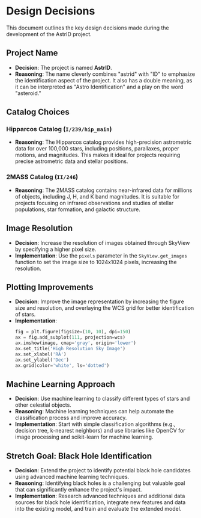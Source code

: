 # Design Decisions

This document outlines the key design decisions made during the development of the AstrID project.

## Project Name

- **Decision**: The project is named **AstrID**.
- **Reasoning**: The name cleverly combines "astrid" with "ID" to emphasize the identification aspect of the project. It also has a double meaning, as it can be interpreted as "Astro Identification" and a play on the word "asteroid."

## Catalog Choices

### Hipparcos Catalog (`I/239/hip_main`)

- **Reasoning**: The Hipparcos catalog provides high-precision astrometric data for over 100,000 stars, including positions, parallaxes, proper motions, and magnitudes. This makes it ideal for projects requiring precise astrometric data and stellar positions.

### 2MASS Catalog (`II/246`)

- **Reasoning**: The 2MASS catalog contains near-infrared data for millions of objects, including J, H, and K band magnitudes. It is suitable for projects focusing on infrared observations and studies of stellar populations, star formation, and galactic structure.

## Image Resolution

- **Decision**: Increase the resolution of images obtained through SkyView by specifying a higher pixel size.
- **Implementation**: Use the `pixels` parameter in the `SkyView.get_images` function to set the image size to 1024x1024 pixels, increasing the resolution.

## Plotting Improvements

- **Decision**: Improve the image representation by increasing the figure size and resolution, and overlaying the WCS grid for better identification of stars.
- **Implementation**:
  ```python
  fig = plt.figure(figsize=(10, 10), dpi=150)
  ax = fig.add_subplot(111, projection=wcs)
  ax.imshow(image, cmap='gray', origin='lower')
  ax.set_title('High Resolution Sky Image')
  ax.set_xlabel('RA')
  ax.set_ylabel('Dec')
  ax.grid(color='white', ls='dotted')
  ```

## Machine Learning Approach

- **Decision**: Use machine learning to classify different types of stars and other celestial objects.
- **Reasoning**: Machine learning techniques can help automate the classification process and improve accuracy.
- **Implementation**: Start with simple classification algorithms (e.g., decision tree, k-nearest neighbors) and use libraries like OpenCV for image processing and scikit-learn for machine learning.

## Stretch Goal: Black Hole Identification

- **Decision**: Extend the project to identify potential black hole candidates using advanced machine learning techniques.
- **Reasoning**: Identifying black holes is a challenging but valuable goal that can significantly enhance the project's impact.
- **Implementation**: Research advanced techniques and additional data sources for black hole identification, integrate new features and data into the existing model, and train and evaluate the extended model.